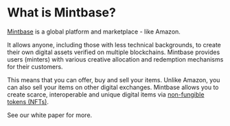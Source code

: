 # What is Mintbase?

[Mintbase](https://mintbase.io/) is a global platform and marketplace - like Amazon. 

It allows anyone, including those with less technical backgrounds, to create their own digital assets verified on multiple blockchains. Mintbase provides users \(minters\) with various creative allocation and redemption mechanisms for their customers.

This means that you can offer, buy and sell your items. Unlike Amazon, you can also sell your items on other digital exchanges. Mintbase allows you to create scarce, interoperable and unique digital items via [non-fungible tokens \(NFTs\)](../general-blockchain-questions/non-fungible-token.md). 

See our white paper for more.


